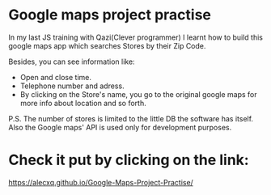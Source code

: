 # Google maps project practise

In my last JS training with Qazi(Clever programmer) I learnt how to build this google maps app which searches Stores by their Zip Code.

Besides, you can see information like:

- Open and close time.
- Telephone number and adress.
- By clicking on the Store's name, you go to the original google maps for more info about location and so forth.

P.S. The number of stores is limited to the little DB the software has itself. Also the Google maps' API is used only for development purposes.

# Check it put by clicking on the link: 
https://alecxq.github.io/Google-Maps-Project-Practise/
